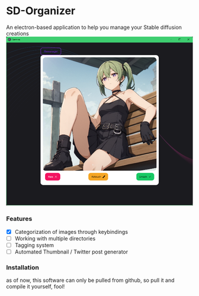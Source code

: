 # SD-Organizer

An electron-based application to help you manage your Stable diffusion creations
![preview](<resources/スクリーンショット 2024-04-26 080930.png>)

### Features
- [x] Categorization of images through keybindings
- [ ] Working with multiple directories
- [ ] Tagging system
- [ ] Automated Thumbnail / Twitter post generator

### Installation
as of now, this software can only be pulled from github, so pull it and compile it yourself, fool!
